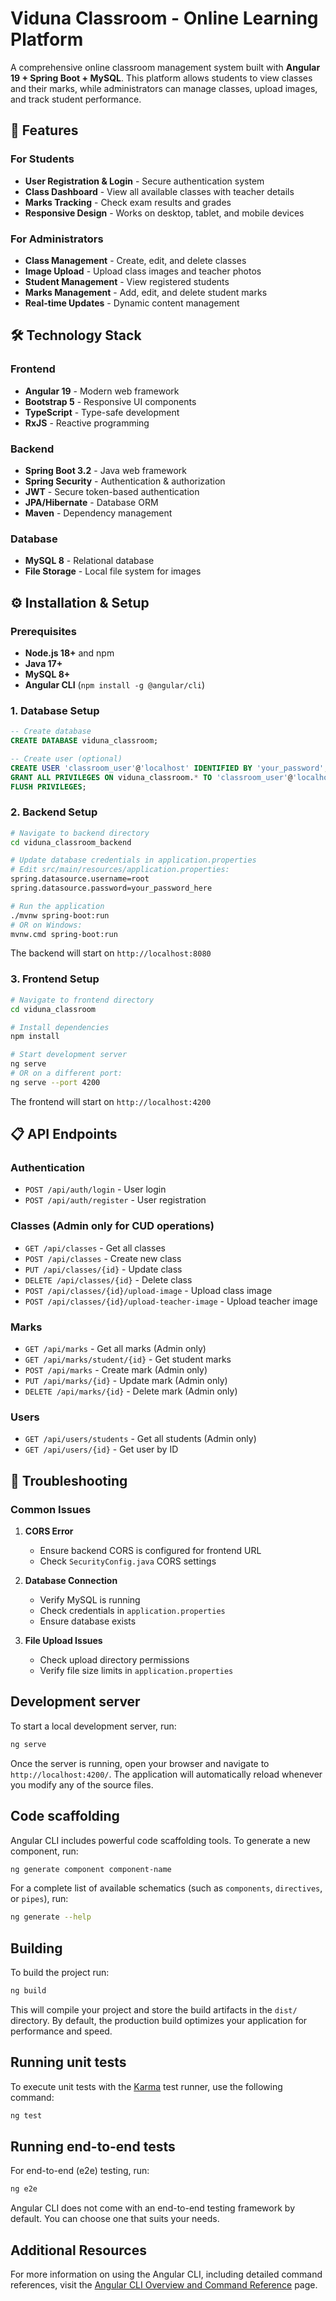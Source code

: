 # Viduna Classroom - Online Learning Platform

A comprehensive online classroom management system built with **Angular 19 + Spring Boot + MySQL**. This platform allows students to view classes and their marks, while administrators can manage classes, upload images, and track student performance.

## 🚀 Features

### For Students
- **User Registration & Login** - Secure authentication system
- **Class Dashboard** - View all available classes with teacher details
- **Marks Tracking** - Check exam results and grades
- **Responsive Design** - Works on desktop, tablet, and mobile devices

### For Administrators
- **Class Management** - Create, edit, and delete classes
- **Image Upload** - Upload class images and teacher photos
- **Student Management** - View registered students
- **Marks Management** - Add, edit, and delete student marks
- **Real-time Updates** - Dynamic content management

## 🛠️ Technology Stack

### Frontend
- **Angular 19** - Modern web framework
- **Bootstrap 5** - Responsive UI components
- **TypeScript** - Type-safe development
- **RxJS** - Reactive programming

### Backend
- **Spring Boot 3.2** - Java web framework
- **Spring Security** - Authentication & authorization
- **JWT** - Secure token-based authentication
- **JPA/Hibernate** - Database ORM
- **Maven** - Dependency management

### Database
- **MySQL 8** - Relational database
- **File Storage** - Local file system for images

## ⚙️ Installation & Setup

### Prerequisites
- **Node.js 18+** and npm
- **Java 17+**
- **MySQL 8+**
- **Angular CLI** (`npm install -g @angular/cli`)

### 1. Database Setup

```sql
-- Create database
CREATE DATABASE viduna_classroom;

-- Create user (optional)
CREATE USER 'classroom_user'@'localhost' IDENTIFIED BY 'your_password';
GRANT ALL PRIVILEGES ON viduna_classroom.* TO 'classroom_user'@'localhost';
FLUSH PRIVILEGES;
```

### 2. Backend Setup

```bash
# Navigate to backend directory
cd viduna_classroom_backend

# Update database credentials in application.properties
# Edit src/main/resources/application.properties:
spring.datasource.username=root
spring.datasource.password=your_password_here

# Run the application
./mvnw spring-boot:run
# OR on Windows:
mvnw.cmd spring-boot:run
```

The backend will start on `http://localhost:8080`

### 3. Frontend Setup

```bash
# Navigate to frontend directory
cd viduna_classroom

# Install dependencies
npm install

# Start development server
ng serve
# OR on a different port:
ng serve --port 4200
```

The frontend will start on `http://localhost:4200`

## 📋 API Endpoints

### Authentication
- `POST /api/auth/login` - User login
- `POST /api/auth/register` - User registration

### Classes (Admin only for CUD operations)
- `GET /api/classes` - Get all classes
- `POST /api/classes` - Create new class
- `PUT /api/classes/{id}` - Update class
- `DELETE /api/classes/{id}` - Delete class
- `POST /api/classes/{id}/upload-image` - Upload class image
- `POST /api/classes/{id}/upload-teacher-image` - Upload teacher image

### Marks
- `GET /api/marks` - Get all marks (Admin only)
- `GET /api/marks/student/{id}` - Get student marks
- `POST /api/marks` - Create mark (Admin only)
- `PUT /api/marks/{id}` - Update mark (Admin only)
- `DELETE /api/marks/{id}` - Delete mark (Admin only)

### Users
- `GET /api/users/students` - Get all students (Admin only)
- `GET /api/users/{id}` - Get user by ID

## 🐛 Troubleshooting

### Common Issues

1. **CORS Error**
   - Ensure backend CORS is configured for frontend URL
   - Check `SecurityConfig.java` CORS settings

2. **Database Connection**
   - Verify MySQL is running
   - Check credentials in `application.properties`
   - Ensure database exists

3. **File Upload Issues**
   - Check upload directory permissions
   - Verify file size limits in `application.properties`

## Development server

To start a local development server, run:

```bash
ng serve
```

Once the server is running, open your browser and navigate to `http://localhost:4200/`. The application will automatically reload whenever you modify any of the source files.

## Code scaffolding

Angular CLI includes powerful code scaffolding tools. To generate a new component, run:

```bash
ng generate component component-name
```

For a complete list of available schematics (such as `components`, `directives`, or `pipes`), run:

```bash
ng generate --help
```

## Building

To build the project run:

```bash
ng build
```

This will compile your project and store the build artifacts in the `dist/` directory. By default, the production build optimizes your application for performance and speed.

## Running unit tests

To execute unit tests with the [Karma](https://karma-runner.github.io) test runner, use the following command:

```bash
ng test
```

## Running end-to-end tests

For end-to-end (e2e) testing, run:

```bash
ng e2e
```

Angular CLI does not come with an end-to-end testing framework by default. You can choose one that suits your needs.

## Additional Resources

For more information on using the Angular CLI, including detailed command references, visit the [Angular CLI Overview and Command Reference](https://angular.dev/tools/cli) page.
